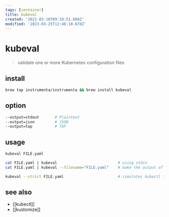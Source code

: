 ```yaml
---
tags: [container]
title: kubeval
created: '2021-03-18T09:10:51.860Z'
modified: '2023-03-25T12:46:10.678Z'
---
```


# kubeval

> validate one or more Kubernetes configuration files

## install

```sh
brew tap instrumenta/instrumenta && brew install kubeval
```

## option

```sh
--output=stdout       # Plaintext
--output=json         # JSON
--output=tap          # TAP
```

## usage

```sh
kubeval FILE.yaml

cat FILE.yaml | kubeval                           # using stdin
cat FILE.yaml | kubeval --filename="FILE.yaml"    # make the output of pipelines more readable

kubeval --strict FILE.yaml                        # simulates kubectl throwing error for k8s-api allows for specifying properties on objects that are not part of the schemas
```

## see also

- [[kubectl]]
- [[kustomize]]
